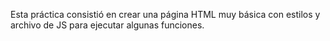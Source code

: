 Esta práctica consistió en crear una página HTML muy básica con estilos y archivo de JS para ejecutar algunas funciones.